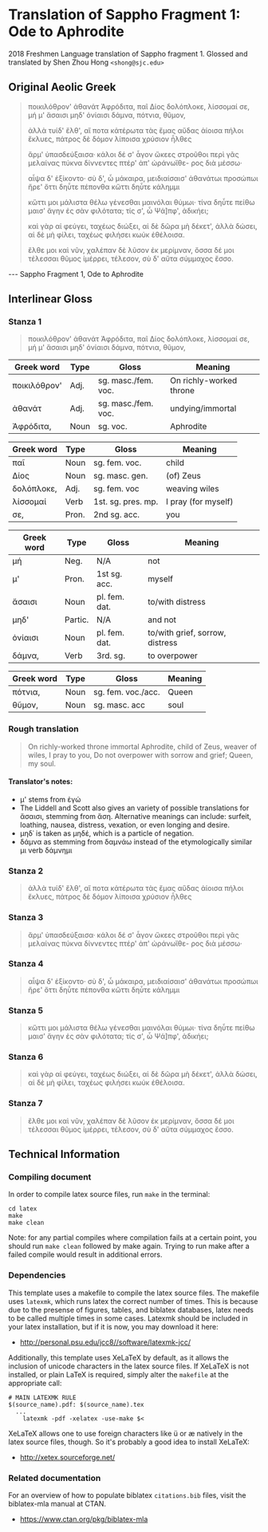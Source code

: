 # Translation of Sappho Fragment 1: Ode to Aphrodite
2018 Freshmen Language translation of Sappho fragment 1. Glossed and translated by Shen Zhou Hong `<shong@sjc.edu>`

## Original Aeolic Greek
> ποικιλόθρον' ἀθανάτ Ἀφρόδιτα,
> παῖ Δίος δολόπλοκε, λίσσομαί σε,
> μή μ' ἄσαισι μηδ' ὀνίαισι δάμνα,
>      πότνια, θῦμον,
>
> ἀλλὰ τυίδ' ἔλθ', αἴ ποτα κἀτέρωτα
> τὰς ἔμας αὔδας ἀίοισα πήλοι
> ἔκλυες, πάτρος δὲ δόμον λίποισα
>      χρύσιον ἦλθες
>
> ἄρμ' ὐπασδεύξαισα· κάλοι δέ σ' ἆγον
> ὤκεες στροῦθοι περὶ γᾶς μελαίνας
> πύκνα δίννεντες πτέρ' ἀπ' ὠράνωἴθε-
>      ρος διὰ μέσσω·
>
> αἶψα δ' ἐξίκοντο· σὺ δ', ὦ μάκαιρα,
> μειδιαίσαισ' ἀθανάτωι προσώπωι
> ἤρε' ὄττι δηὖτε πέπονθα κὤττι
>      δηὖτε κάλημμι
>
> κὤττι μοι μάλιστα θέλω γένεσθαι
> μαινόλαι θύμωι· τίνα δηὖτε πείθω
> μαισ' ἄγην ἐς σὰν φιλότατα; τίς σ', ὦ
>      Ψά]πφ', ἀδικήει;
>
> καὶ γὰρ αἰ φεύγει, ταχέως διώξει,
> αἰ δὲ δῶρα μὴ δέκετ', ἀλλὰ δώσει,
> αἰ δὲ μὴ φίλει, ταχέως φιλήσει
>      κωὐκ ἐθέλοισα.
>
> ἔλθε μοι καὶ νῦν, χαλέπαν δὲ λῦσον
> ἐκ μερίμναν, ὄσσα δέ μοι τέλεσσαι
> θῦμος ἰμέρρει, τέλεσον, σὺ δ' αὔτα
>      σύμμαχος ἔσσο.

--- Sappho Fragment 1, Ode to Aphrodite

## Interlinear Gloss
### Stanza 1
> ποικιλόθρον' ἀθανάτ Ἀφρόδιτα,
> παῖ Δίος δολόπλοκε, λίσσομαί σε,
> μή μ' ἄσαισι μηδ' ὀνίαισι δάμνα,
>      πότνια, θῦμον,

| Greek word       | Type  | Gloss | Meaning |
|------------------|-------|-------|---------|
| ποικιλόθρον'     | Adj.  | sg. masc./fem. voc.  | On richly-worked throne |
| ἀθανάτ           | Adj.  | sg. masc./fem. voc.  | undying/immortal |
| Ἀφρόδιτα,        | Noun  | sg. voc.             | Aphrodite |


| Greek word       | Type  | Gloss | Meaning |
|------------------|-------|-------|---------|
| παῖ              | Noun  | sg. fem. voc.| child |
| Δίος             | Noun  | sg. masc. gen.     | (of) Zeus |
| δολόπλοκε,       | Adj.  | sg. fem. voc | weaving wiles |
| λίσσομαί         | Verb  | 1st. sg. pres. mp. | I pray (for myself) |
| σε,              | Pron. | 2nd sg. acc. | you |


| Greek word       | Type  | Gloss | Meaning |
|------------------|-------|-------|---------|
| μή               | Neg.  | N/A   | not  |
| μ'               | Pron. | 1st sg. acc. | myself |
| ἄσαισι           | Noun  | pl. fem. dat. | to/with distress |
| μηδ'             | Partic.| N/A | and not |
| ὀνίαισι          | Noun | pl. fem. dat. | to/with grief, sorrow, distress |
| δάμνα,           | Verb | 3rd. sg. | to overpower |


| Greek word       | Type  | Gloss | Meaning |
|------------------|-------|-------|---------|
| πότνια,    | Noun | sg. fem. voc./acc. | Queen |
| θῦμον,     | Noun | sg. masc. acc | soul |

### Rough translation
> On richly-worked throne immortal Aphrodite,
> child of Zeus, weaver of wiles, I pray to you,
> Do not overpower with sorrow and grief;
> Queen, my soul.

#### Translator's notes:
* μ' stems from ἐγώ
* The Liddell and Scott also gives an variety of possible translations for ἄσαισι, stemming from ἄση. Alternative meanings can include: surfeit, loathing, nausea, distress, vexation, or even longing and desire.
* μηδ᾽ is taken as μηδέ, which is a particle of negation.
* δάμνα as stemming from δαμνάω instead of the etymologically similar μι verb δάμνημι

### Stanza 2
> ἀλλὰ τυίδ' ἔλθ', αἴ ποτα κἀτέρωτα
> τὰς ἔμας αὔδας ἀίοισα πήλοι
> ἔκλυες, πάτρος δὲ δόμον λίποισα
>      χρύσιον ἦλθες

### Stanza 3
> ἄρμ' ὐπασδεύξαισα· κάλοι δέ σ' ἆγον
> ὤκεες στροῦθοι περὶ γᾶς μελαίνας
> πύκνα δίννεντες πτέρ' ἀπ' ὠράνωἴθε-
>      ρος διὰ μέσσω·

### Stanza 4
> αἶψα δ' ἐξίκοντο· σὺ δ', ὦ μάκαιρα,
> μειδιαίσαισ' ἀθανάτωι προσώπωι
> ἤρε' ὄττι δηὖτε πέπονθα κὤττι
>      δηὖτε κάλημμι

### Stanza 5
> κὤττι μοι μάλιστα θέλω γένεσθαι
> μαινόλαι θύμωι· τίνα δηὖτε πείθω
> μαισ' ἄγην ἐς σὰν φιλότατα; τίς σ', ὦ
>      Ψά]πφ', ἀδικήει;

### Stanza 6
> καὶ γὰρ αἰ φεύγει, ταχέως διώξει,
> αἰ δὲ δῶρα μὴ δέκετ', ἀλλὰ δώσει,
> αἰ δὲ μὴ φίλει, ταχέως φιλήσει
>      κωὐκ ἐθέλοισα.

### Stanza 7
> ἔλθε μοι καὶ νῦν, χαλέπαν δὲ λῦσον
> ἐκ μερίμναν, ὄσσα δέ μοι τέλεσσαι
> θῦμος ἰμέρρει, τέλεσον, σὺ δ' αὔτα
>      σύμμαχος ἔσσο.

## Technical Information
### Compiling document
In order to compile latex source files, run `make` in the terminal:
```
cd latex
make
make clean
```

Note: for any partial compiles where compilation fails at a certain point, you
should run `make clean` followed by make again. Trying to run make after a
failed compile would result in additional errors.

### Dependencies
This template uses a makefile to compile the latex source files. The makefile
uses `latexmk`, which runs latex the correct number of times. This is because
due to the presense of figures, tables, and biblatex databases, latex needs to
be called multiple times in some cases. Latexmk should be included in your
latex installation, but if it is now, you may download it here:

* http://personal.psu.edu/jcc8//software/latexmk-jcc/

Additionally, this template uses XeLaTeX by default, as it allows the inclusion
of unicode characters in the latex source files. If XeLaTeX is not installed, or
plain LaTeX is required, simply alter the `makefile` at the appropriate call:

```
# MAIN LATEXMK RULE
$(source_name).pdf: $(source_name).tex
  ...
	latexmk -pdf -xelatex -use-make $<
```

XeLaTeX allows one to use foreign characters like ü or æ natively in the latex
source files, though. So it's probably a good idea to install XeLaTeX:

* http://xetex.sourceforge.net/

### Related documentation
For an overview of how to populate biblatex `citations.bib` files, visit the
biblatex-mla manual at CTAN.

* https://www.ctan.org/pkg/biblatex-mla

